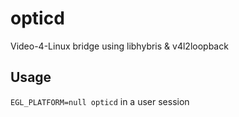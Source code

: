 # opticd

Video-4-Linux bridge using libhybris & v4l2loopback

## Usage

`EGL_PLATFORM=null opticd` in a user session

